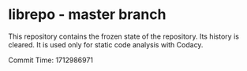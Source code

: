 # librepo - master branch

This repository contains the frozen state of the repository.
Its history is cleared. It is used only for static code
analysis with Codacy.

Commit Time: 1712986971